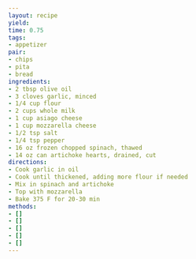 ```yaml
---
layout: recipe
yield: 
time: 0.75
tags:
- appetizer
pair:
- chips
- pita
- bread
ingredients:
- 2 tbsp olive oil
- 3 cloves garlic, minced
- 1/4 cup flour
- 2 cups whole milk
- 1 cup asiago cheese
- 1 cup mozzarella cheese
- 1/2 tsp salt
- 1/4 tsp pepper
- 16 oz frozen chopped spinach, thawed
- 14 oz can artichoke hearts, drained, cut
directions:
- Cook garlic in oil
- Cook until thickened, adding more flour if needed
- Mix in spinach and artichoke
- Top with mozzarella
- Bake 375 F for 20-30 min
methods:
- []
- []
- []
- []
- []
---
```

